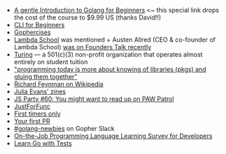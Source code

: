 - [A gentle Introduction to Golang for Beginners](https://www.udemy.com/a-gentle-introduction-to-google-go-golang-for-beginners/?couponCode=GOTIME_2019) <~ this special link drops the cost of the course to $9.99 US (thanks David!!)
- [CLI for Beginners](https://spf13.com/presentation/building-an-awesome-cli-app-in-go-oscon/)
- [Gophercises](https://gophercises.com/)
- [Lambda School](https://lambdaschool.com/) was mentioned + Austen Allred (CEO & co-founder of Lambda School) [was on Founders Talk recently](https://changelog.com/founderstalk/63)
- [Turing](https://turing.io/) — a 501(c)(3) non-profit organization that operates almost entirely on student tuition
- ["programming today is more about knowing of libraries (pkgs) and gluing them together"](https://www.youtube.com/watch?v=zmYhR8cUX90&feature=youtu.be&t=245)
- [Richard Feynman on Wikipedia](https://en.wikipedia.org/wiki/Richard_Feynman)
- [Julia Evans' zines](https://wizardzines.com/)
- [JS Party #60: You might want to read up on PAW Patrol](https://changelog.com/jsparty/60)
- [JustForFunc](https://www.youtube.com/c/justforfunc)
- [First timers only](https://www.firsttimersonly.com/)
- [Your first PR](https://yourfirstpr.github.io/)
- [#golang-newbies](https://gophers.slack.com/archives/C02A8LZKT) on Gopher Slack
- [On-the-Job Programming Language Learning Survey for Developers](https://docs.google.com/forms/d/e/1FAIpQLSf9OMOBjaoxGNpCMegFDhk-9OkQ8qGGyXvGBCNvc-qS8hJt2A/viewform)
- [Learn Go with Tests](https://quii.gitbook.io/learn-go-with-tests/)